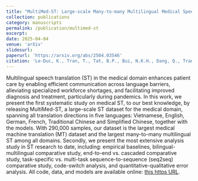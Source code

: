 ```yaml
---
title: "MultiMed-ST: Large-scale Many-to-many Multilingual Medical Speech Translation"
collection: publications
category: manuscripts
permalink: /publication/multimed-st
excerpt: 
date: 2025-04-04
venue: 'arXiv'
slidesurl: 
paperurl: 'https://arxiv.org/abs/2504.03546'
citation: 'Le-Duc, K., Tran, T., Tat, B.P., Bui, N.K.H., Dang, Q., Tran, H.P., Nguyen, T.T., Nguyen, L., Phan, T.M., Tran, T.T.P. and Ngo, C., 2025. MultiMed-ST: Large-scale Many-to-many Multilingual Medical Speech Translation. <i>arXiv preprint arXiv:2504.03546.</i>'
---
```


Multilingual speech translation (ST) in the medical domain enhances patient care by enabling efficient communication across language barriers, alleviating specialized workforce shortages, and facilitating improved diagnosis and treatment, particularly during pandemics. In this work, we present the first systematic study on medical ST, to our best knowledge, by releasing MultiMed-ST, a large-scale ST dataset for the medical domain, spanning all translation directions in five languages: Vietnamese, English, German, French, Traditional Chinese and Simplified Chinese, together with the models. With 290,000 samples, our dataset is the largest medical machine translation (MT) dataset and the largest many-to-many multilingual ST among all domains. Secondly, we present the most extensive analysis study in ST research to date, including: empirical baselines, bilingual-multilingual comparative study, end-to-end vs. cascaded comparative study, task-specific vs. multi-task sequence-to-sequence (seq2seq) comparative study, code-switch analysis, and quantitative-qualitative error analysis. All code, data, and models are available online: [this https URL](https://github.com/leduckhai/MultiMed-ST).